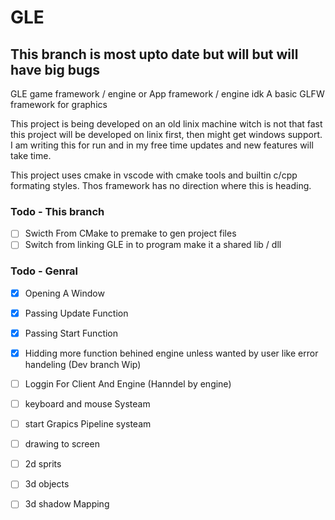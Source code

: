 # GLE

## This branch is most upto date but will but will have big bugs

GLE game framework / engine or App framework / engine idk
A basic GLFW framework for graphics

This project is being developed on an old linix machine witch is not that fast this project will be developed on linix first, then might get windows support. I am writing this for run and in my free time updates and new features will take time.

This project uses cmake in vscode with cmake tools and builtin c/cpp formating styles. Thos framework has no direction where this is heading. 

### Todo - This branch
- [ ] Swicth From CMake to premake to gen project files
- [ ] Switch from linking GLE in to program make it a shared lib / dll

### Todo - Genral
- [x] Opening A Window
- [x] Passing Update Function
- [x] Passing Start Function
- [x] Hidding more function behined engine unless wanted by user like error handeling (Dev branch Wip)
- [ ] Loggin For Client And Engine (Hanndel by engine)
- [ ] keyboard and mouse Systeam
- [ ] start Grapics Pipeline systeam
- [ ] drawing to screen
- [ ] 2d sprits
- [ ] 3d objects
- [ ] 3d shadow Mapping

